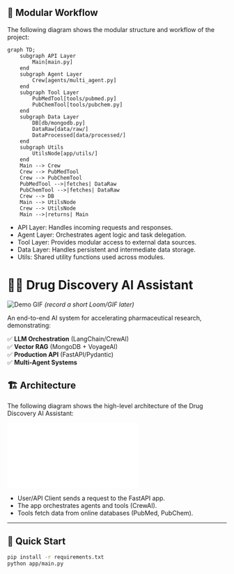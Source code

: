 
## 🧩 Modular Workflow

The following diagram shows the modular structure and workflow of the project:

```mermaid
graph TD;
	subgraph API Layer
		Main[main.py]
	end
	subgraph Agent Layer
		Crew[agents/multi_agent.py]
	end
	subgraph Tool Layer
		PubMedTool[tools/pubmed.py]
		PubChemTool[tools/pubchem.py]
	end
	subgraph Data Layer
		DB[db/mongodb.py]
		DataRaw[data/raw/]
		DataProcessed[data/processed/]
	end
	subgraph Utils
		UtilsNode[app/utils/]
	end
	Main --> Crew
	Crew --> PubMedTool
	Crew --> PubChemTool
	PubMedTool -->|fetches| DataRaw
	PubChemTool -->|fetches| DataRaw
	Crew --> DB
	Main --> UtilsNode
	Crew --> UtilsNode
	Main -->|returns| Main
```

* API Layer: Handles incoming requests and responses.
* Agent Layer: Orchestrates agent logic and task delegation.
* Tool Layer: Provides modular access to external data sources.
* Data Layer: Handles persistent and intermediate data storage.
* Utils: Shared utility functions used across modules.

# 🧠💊 Drug Discovery AI Assistant

![Demo GIF](assets/demo.gif) *(record a short Loom/GIF later)*

An end-to-end AI system for accelerating pharmaceutical research, demonstrating:

✅ **LLM Orchestration** (LangChain/CrewAI)  
✅ **Vector RAG** (MongoDB + VoyageAI)  
✅ **Production API** (FastAPI/Pydantic)  
✅ **Multi-Agent Systems**  

## 🏗️ Architecture

The following diagram shows the high-level architecture of the Drug Discovery AI Assistant:

![Architecture Diagram](assets/architecture_diagram.md)

* User/API Client sends a request to the FastAPI app.
* The app orchestrates agents and tools (CrewAI).
* Tools fetch data from online databases (PubMed, PubChem).

---

## 🚀 Quick Start
```bash
pip install -r requirements.txt
python app/main.py